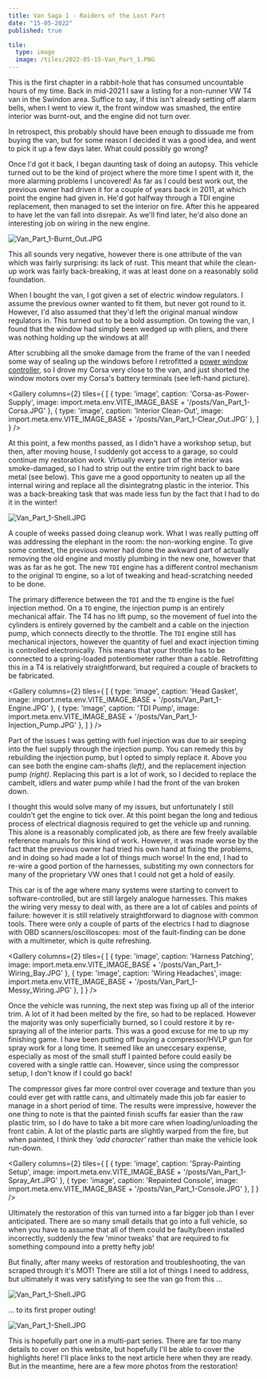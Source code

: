 ```yaml
---
title: Van Saga 1 - Raiders of the Lost Part
date: "15-05-2022"
published: true

tile:
  type: image
  image: /tiles/2022-05-15-Van_Part_1.PNG
---
```


<script>
    import { Gallery, YouTube } from "@bojit/svelte-components/widgets";

    let tiles = [
        {
            type: 'image',
            caption: 'Power-Washing Burnt Trim',
            image: import.meta.env.VITE_IMAGE_BASE + '/posts/Van_Part_1-Gallery_1.JPG'
        },
        {
            type: 'image',
            caption: 'Throttle Retro-Fitting',
            image: import.meta.env.VITE_IMAGE_BASE + '/posts/Van_Part_1-Gallery_8.JPG'
        },
        {
            type: 'image',
            caption: 'The New Garage!',
            image: import.meta.env.VITE_IMAGE_BASE + '/posts/Van_Part_1-Gallery_2.JPG'
        },
        {
            type: 'image',
            caption: 'Burnt Shell + Junk',
            image: import.meta.env.VITE_IMAGE_BASE + '/posts/Van_Part_1-Gallery_3.JPG'
        },
        {
            type: 'image',
            caption: 'Window Repairs',
            image: import.meta.env.VITE_IMAGE_BASE + '/posts/Van_Part_1-Gallery_4.JPG'
        },
        {
            type: 'image',
            caption: 'Cleaned Interior',
            image: import.meta.env.VITE_IMAGE_BASE + '/posts/Van_Part_1-Gallery_5.JPG'
        },
        {
            type: 'image',
            caption: 'Me Mid-Spray Painting',
            image: import.meta.env.VITE_IMAGE_BASE + '/posts/Van_Part_1-Gallery_6.JPG'
        },
        {
            type: 'image',
            caption: 'Rust Prevention',
            image: import.meta.env.VITE_IMAGE_BASE + '/posts/Van_Part_1-Gallery_7.JPG'
        },
        {
            type: 'image',
            caption: 'Fixing the Coolant System',
            image: import.meta.env.VITE_IMAGE_BASE + '/posts/Van_Part_1-Gallery_9.JPG'
        },
        {
            type: 'image',
            caption: 'Painting Trim Pieces',
            image: import.meta.env.VITE_IMAGE_BASE + '/posts/Van_Part_1-Gallery_10.JPG'
        },
        {
            type: 'image',
            caption: 'Injection Pump Diagnosis',
            image: import.meta.env.VITE_IMAGE_BASE + '/posts/Van_Part_1-Gallery_11.JPG'
        },
        {
            type: 'image',
            caption: 'Old ECU Teardown',
            image: import.meta.env.VITE_IMAGE_BASE + '/posts/Van_Part_1-Gallery_12.JPG'
        },
        {
            type: 'image',
            caption: 'Track Rod-End Replacement',
            image: import.meta.env.VITE_IMAGE_BASE + '/posts/Van_Part_1-Gallery_13.JPG'
        },
    ];
</script>

This is the first chapter in a rabbit-hole that has consumed uncountable hours of my time. Back in mid-2021 I saw a listing for a non-runner VW T4 van in the Swindon area. Suffice to say, if this isn't already setting off alarm bells, when I went to view it, the front window was smashed, the entire interior was burnt-out, and the engine did not turn over.

In retrospect, this probably should have been enough to dissuade me from buying the van, but for some reason I decided it was a good idea, and went to pick it up a few days later. What could possibly go wrong?

<YouTube src="https://www.youtube.com/embed/_Tui8rpZaNA"/>

Once I'd got it back, I began daunting task of doing an autopsy. This vehicle turned out to be the kind of project where the more time I spent with it, the more alarming problems I uncovered! As far as I could best work out, the previous owner had driven it for a couple of years back in 2011, at which point the engine had given in. He'd got halfway through a TDI engine replacement, then managed to set the interior on fire. After this he appeared to have let the van fall into disrepair. As we'll find later, he'd also done an interesting job on wiring in the new engine.

![Van_Part_1-Burnt_Out.JPG]({import.meta.env.VITE_IMAGE_BASE}/posts/Van_Part_1-Burnt_Out.JPG)

This all sounds very negative, however there is one attribute of the van which was fairly surprising: its lack of rust. This meant that while the clean-up work was fairly back-breaking, it was at least done on a reasonably solid foundation.

When I bought the van, I got given a set of electric window regulators. I assume the previous owner wanted to fit them, but never got round to it. However, I'd also assumed that they'd left the original manual window regulators in. This turned out to be a bold assumption. On towing the van, I found that the window had simply been wedged up with pliers, and there was nothing holding up the windows at all!

After scrubbing all the smoke damage from the frame of the van I needed some way of sealing up the windows before I retrofitted a [power window controller](/projects/Power_Window_Controller), so I drove my Corsa very close to the van, and just shorted the window motors over my Corsa's battery terminals (see left-hand picture).

<Gallery columns={2} tiles={
    [
        {
            type: 'image',
            caption: 'Corsa-as-Power-Supply',
            image: import.meta.env.VITE_IMAGE_BASE + '/posts/Van_Part_1-Corsa.JPG'
        },
        {
            type: 'image',
            caption: 'Interior Clean-Out',
            image: import.meta.env.VITE_IMAGE_BASE + '/posts/Van_Part_1-Clear_Out.JPG'
        },
    ]
} />

At this point, a few months passed, as I didn't have a workshop setup, but then, after moving house, I suddenly got access to a garage, so could continue my restoration work. Virtually every part of the interior was smoke-damaged, so I had to strip out the entire trim right back to bare metal (see below). This gave me a good opportunity to neaten up all the internal wiring and replace all the disintegratng plastic in the interior. This was a back-breaking task that was made less fun by the fact that I had to do it in the winter!

![Van_Part_1-Shell.JPG]({import.meta.env.VITE_IMAGE_BASE}/posts/Van_Part_1-Shell.JPG)

A couple of weeks passed doing cleanup work. What I was really putting off was addressing the elephant in the room: the non-working engine. To give some context, the previous owner had done the awkward part of actually removing the old engine and mostly plumbing in the new one, however that was as far as he got. The new `TDI` engine has a different control mechanism to the original `TD` engine, so a lot of tweaking and head-scratching needed to be done.

The primary difference between the `TDI` and the `TD` engine is the fuel injection method. On a `TD` engine, the injection pump is an entirely mechanical affair. The T4 has no lift pump, so the movement of fuel into the cylinders is entirely governed by the cambelt and a cable on the injection pump, which connects directly to the throttle. The `TDI` engine still has mechanical injectors, however the quantity of fuel and exact injection timing is controlled electronically. This means that your throttle has to be connected to a spring-loaded potentiometer rather than a cable. Retrofitting this in a T4 is relatively straightforward, but required a couple of brackets to be fabricated.

<Gallery columns={2} tiles={
    [
        {
            type: 'image',
            caption: 'Head Gasket',
            image: import.meta.env.VITE_IMAGE_BASE + '/posts/Van_Part_1-Engine.JPG'
        },
        {
            type: 'image',
            caption: 'TDI Pump',
            image: import.meta.env.VITE_IMAGE_BASE + '/posts/Van_Part_1-Injection_Pump.JPG'
        },
    ]
} />

Part of the issues I was getting with fuel injection was due to air seeping into the fuel supply through the injection pump. You can remedy this by rebuilding the injection pump, but I opted to simply replace it.
Above you can see both the engine cam-shafts *(left)*, and the replacement injection pump *(right)*. Replacing this part is a lot of work, so I decided to replace the cambelt, idlers and water pump while I had the front of the van broken down.

I thought this would solve many of my issues, but unfortunately I still couldn't get the engine to tick over. At this point began the long and tedious process of electrical diagnosis required to get the vehicle up and running. This alone is a reasonably complicated job, as there are few freely available reference manuals for this kind of work. However, it was made worse by the fact that the previous owner had tried his own hand at fixing the problems, and in doing so had made a lot of things much worse! In the end, I had to re-wire a good portion of the harnesses, substiting my own connectors for many of the proprietary VW ones that I could not get a hold of easily.

This car is of the age where many systems were starting to convert to software-controlled, but are still largely analogue harnesses. This makes the wiring very messy to deal with, as there are a lot of cables and points of failure: however it is still relatively straightforward to diagnose with common tools. There were only a couple of parts of the electrics I had to diagnose with OBD scanners/oscilloscopes: most of the fault-finding can be done with a multimeter, which is quite refreshing.

<Gallery columns={2} tiles={
    [
        {
            type: 'image',
            caption: 'Harness Patching',
            image: import.meta.env.VITE_IMAGE_BASE + '/posts/Van_Part_1-Wiring_Bay.JPG'
        },
        {
            type: 'image',
            caption: 'Wiring Headaches',
            image: import.meta.env.VITE_IMAGE_BASE + '/posts/Van_Part_1-Messy_Wiring.JPG'
        },
    ]
} />

Once the vehicle was running, the next step was fixing up all of the interior trim. A lot of it had been melted by the fire, so had to be replaced. However the majority was only superficially burned, so I could restore it by re-spraying all of the interior parts. This was a good excuse for me to up my finishing game. I have been putting off buying a compressor/HVLP gun for spray work for a long time. It seemed like an uneccesary expense, especially as most of the small stuff I painted before could easily be covered with a single rattle can. However, since using the compressor setup, I don't know if I could go back!

The compressor gives far more control over coverage and texture than you could ever get with rattle cans, and ultimately made this job far easier to manage in a short period of time. The results were impressive, however the one thing to note is that the painted finish scuffs far easier than the raw plastic trim, so I do have to take a bit more care when loading/unloading the front cabin. A lot of the plastic parts are slightly warped from the fire, but when painted, I think they *'add character'* rather than make the vehicle look run-down.

<Gallery columns={2} tiles={
    [
        {
            type: 'image',
            caption: 'Spray-Painting Setup',
            image: import.meta.env.VITE_IMAGE_BASE + '/posts/Van_Part_1-Spray_Art.JPG'
        },
        {
            type: 'image',
            caption: 'Repainted Console',
            image: import.meta.env.VITE_IMAGE_BASE + '/posts/Van_Part_1-Console.JPG'
        },
    ]
} />

Ultimately the restoration of this van turned into a far bigger job than I ever anticipated. There are so many small details that go into a full vehicle, so when you have to assume that all of them could be faulty/been installed incorrectly, suddenly the few 'minor tweaks' that are required to fix something compound into a pretty hefty job!

But finally, after many weeks of restoration and troubleshooting, the van scraped through it's MOT! There are still a lot of things I need to address, but ultimately it was very satisfying to see the van go from this ...

![Van_Part_1-Shell.JPG]({import.meta.env.VITE_IMAGE_BASE}/posts/Van_Part_1-Steering_Wheel.GIF)

... to its first proper outing!

![Van_Part_1-Shell.JPG]({import.meta.env.VITE_IMAGE_BASE}/posts/Van_Part_1-Final.JPG)

This is hopefully part one in a multi-part series. There are far too many details to cover on this website, but hopefully I'll be able to cover the highlights here! I'll place links to the next article here when they are ready. But in the meantime, here are a few more photos from the restoration!

<Gallery tiles={[...tiles]}/>

